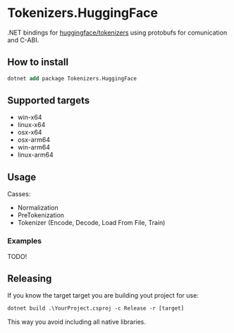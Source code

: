 # Tokenizers.HuggingFace

.NET bindings for [huggingface/tokenizers](https://github.com/huggingface/tokenizers) using protobufs for comunication and C-ABI.

## How to install

```ps
dotnet add package Tokenizers.HuggingFace
```

## Supported targets

- win-x64
- linux-x64
- osx-x64
- osx-arm64
- win-arm64
- linux-arm64

## Usage

Casses:

- Normalization
- PreTokenization
- Tokenizer (Encode, Decode, Load From File, Train)

### Examples

TODO!

## Releasing

If you know the target target you are building yout project for use:

```ps
dotnet build .\YourProject.csproj -c Release -r [target]
```

This way you avoid including all native libraries.
